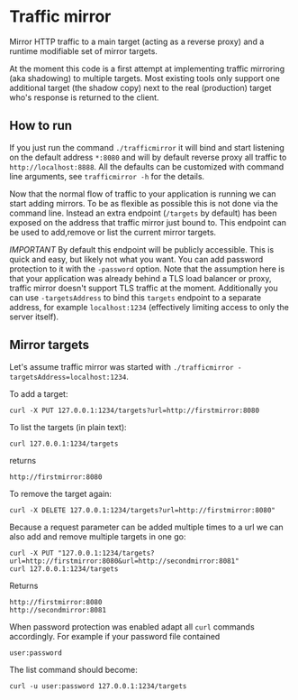 # Traffic mirror
Mirror HTTP traffic to a main target (acting as a reverse proxy) and a runtime modifiable set of mirror targets. 

At the moment this code is a first attempt at implementing traffic mirroring (aka shadowing) to multiple targets. Most existing tools only support one additional target (the shadow copy) next to the real (production) target who's response is returned to the client.

## How to run
If you just run the command `./trafficmirror` it will bind and start listening on the default address `*:8080` and will by default reverse proxy all traffic to `http://localhost:8888`. All the defaults can be customized with command line arguments, see `trafficmirror -h` for the details.

Now that the normal flow of traffic to your application is running we can start adding mirrors. To be as flexible as possible this is not done via the command line. Instead an extra endpoint (`/targets` by default) has been exposed on the address that traffic mirror just bound to. This endpoint can be used to add,remove or list the current mirror targets. 

*IMPORTANT*
By default this endpoint will be publicly accessible. This is quick and easy, but likely not what you want. You can add password protection to it with the `-password` option. Note that the assumption here is that your application was already behind a TLS load balancer or proxy, traffic mirror doesn't support TLS traffic at the moment. Additionally you can use `-targetsAddress` to bind this `targets` endpoint to a separate address, for example `localhost:1234` (effectively limiting access to only the server itself).

## Mirror targets
Let's assume traffic mirror was started with `./trafficmirror -targetsAddress=localhost:1234`.

To add a target:

`curl -X PUT 127.0.0.1:1234/targets?url=http://firstmirror:8080`

To list the targets (in plain text):

`curl 127.0.0.1:1234/targets`

returns

```
http://firstmirror:8080
```

To remove the target again:

`curl -X DELETE 127.0.0.1:1234/targets?url=http://firstmirror:8080"`

Because a request parameter can be added multiple times to a url we can also add and remove multiple targets in one go:

```
curl -X PUT "127.0.0.1:1234/targets?url=http://firstmirror:8080&url=http://secondmirror:8081"
curl 127.0.0.1:1234/targets
```

Returns

```
http://firstmirror:8080
http://secondmirror:8081
```

When password protection was enabled adapt all `curl` commands accordingly. For example if your password file contained

```
user:password
```

The list command should become:

`curl -u user:password 127.0.0.1:1234/targets`
